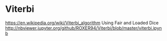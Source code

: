 # Viterbi
https://en.wikipedia.org/wiki/Viterbi_algorithm
Using Fair and Loaded Dice
http://nbviewer.jupyter.org/github/ROXER94/Viterbi/blob/master/viterbi.ipynb
